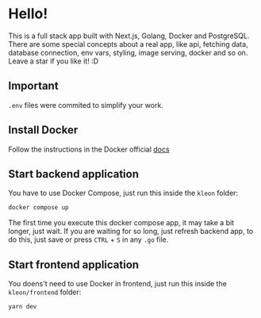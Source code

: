 # Hello!

This is a full stack app built with Next.js, Golang, Docker and PostgreSQL.
There are some special concepts about a real app, like api, fetching data, database connection, env vars, styling, image serving, docker and so on.
Leave a star if you like it! :D

## Important

`.env` files were commited to simplify your work.

## Install Docker

Follow the instructions in the Docker official [docs](https://docs.docker.com/engine/install/ubuntu/)

## Start backend application

You have to use Docker Compose, just run this inside the `kleon` folder:

```bash
docker compose up
```

The first time you execute this docker compose app, it may take a bit longer, just wait.
If you are waiting for so long, just refresh backend app, to do this, just save or press `CTRL` + `S` in any `.go` file.

## Start frontend application

You doens't need to use Docker in frontend, just run this inside the `kleon/frontend` folder:

```bash
yarn dev
```
